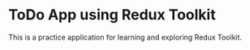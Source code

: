 # ToDo App using Redux Toolkit

This is a practice application for learning and exploring Redux Toolkit.
